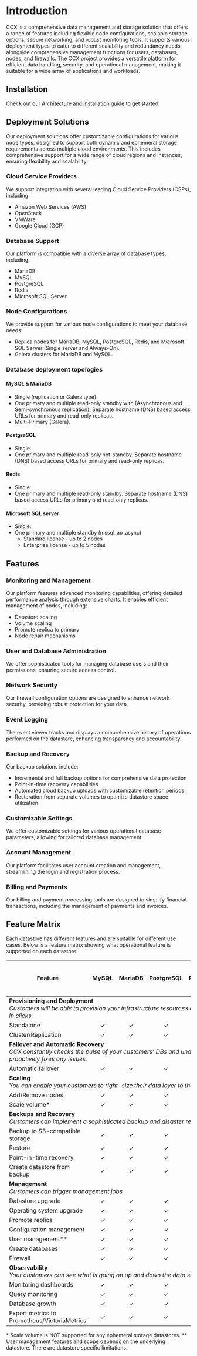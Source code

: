 # Introduction

CCX is a comprehensive data management and storage solution that offers a range of features including flexible node configurations, scalable storage options, secure networking, and robust monitoring tools. It supports various deployment types to cater to different scalability and redundancy needs, alongside comprehensive management functions for users, databases, nodes, and firewalls. The CCX project provides a versatile platform for efficient data handling, security, and operational management, making it suitable for a wide array of applications and workloads.

## Installation
Check out our [Architecture and installation guide](Installation/Index.md) to get started.

## Deployment Solutions

Our deployment solutions offer customizable configurations for various node types, designed to support both dynamic and ephemeral storage requirements across multiple cloud environments. This includes comprehensive support for a wide range of cloud regions and instances, ensuring flexibility and scalability.

### Cloud Service Providers

We support integration with several leading Cloud Service Providers (CSPs), including:

- Amazon Web Services (AWS)
- OpenStack
- VMWare
- Google Cloud (GCP)

### Database Support

Our platform is compatible with a diverse array of database types, including:

- MariaDB
- MySQL
- PostgreSQL
- Redis
- Microsoft SQL Server

### Node Configurations

We provide support for various node configurations to meet your database needs:

- Replica nodes for MariaDB, MySQL, PostgreSQL, Redis, and Microsoft SQL Server (Single server and Always-On).
- Galera clusters for MariaDB and MySQL.

### Database deployment topologies

#### MySQL & MariaDB

- Single (replication or Galera type).
- One primary and multiple read-only standby with (Asynchronous and Semi-synchronous replication). Separate hostname (DNS) based access URLs for primary and read-only replicas.
- Multi-Primary (Galera).

#### PostgreSQL

- Single.
- One primary and multiple read-only hot-standby. Separate hostname (DNS) based access URLs for primary and read-only replicas.

#### Redis

- Single.
- One primary and multiple read-only standby. Separate hostname (DNS) based access URLs for primary and read-only replicas.

#### Microsoft SQL server

- Single.
- One primary and multiple standby (mssql_ao_async)
  - Standard license - up to 2 nodes
  - Enterprise license - up to 5 nodes

## Features

### Monitoring and Management

Our platform features advanced monitoring capabilities, offering detailed performance analysis through extensive charts. It enables efficient management of nodes, including:

- Datastore scaling
- Volume scaling
- Promote replica to primary
- Node repair mechanisms

### User and Database Administration

We offer sophisticated tools for managing database users and their permissions, ensuring secure access control.

### Network Security

Our firewall configuration options are designed to enhance network security, providing robust protection for your data.

### Event Logging

The event viewer tracks and displays a comprehensive history of operations performed on the datastore, enhancing transparency and accountability.

### Backup and Recovery

Our backup solutions include:

- Incremental and full backup options for comprehensive data protection
- Point-in-time recovery capabilities
- Automated cloud backup uploads with customizable retention periods
- Restoration from separate volumes to optimize datastore space utilization

### Customizable Settings

We offer customizable settings for various operational database parameters, allowing for tailored database management.

### Account Management

Our platform facilitates user account creation and management, streamlining the login and registration process.

### Billing and Payments

Our billing and payment processing tools are designed to simplify financial transactions, including the management of payments and invoices.

## Feature Matrix

Each datastore has different features and are suitable for different use cases. Below is a feature matrix showing what operational feature is supported on each datastore:

<table><thead>
  <tr>
    <th rowspan="2">Feature</th>
    <th rowspan="2">MySQL</th>
    <th rowspan="2">MariaDB</th>
    <th rowspan="2">PostgreSQL</th>
    <th rowspan="2">Redis</th>
    <th colspan="2">Microsoft SQL Server</th>
  </tr>
  <tr>
    <th>Standalone</th>
    <th colspan="2">AlwaysOn<br/>(Standard license)</th>
  </tr>
  </thead>
<tbody>
  <tr>
    <td colspan="7"><strong>Provisioning and Deployment</strong><br/><i>Customers will be able to provision your infrastructure resources and deploy a database on them in clicks.</i></td>
  </tr>
  <tr>
    <td>Standalone</td>
    <td><center>&check;</center></td>
    <td><center>&check;</center></td>
    <td><center>&check;</center></td>
    <td><center>&check;</center></td>
    <td><center>&check;</center></td>
    <td><center>&check;</center></td>
  </tr>
  <tr>
    <td>Cluster/Replication</td>
    <td><center>&check;</center></td>
    <td><center>&check;</center></td>
    <td><center>&check;</center></td>
    <td><center>&check;</center></td>
    <td><center>&cross;</center></td>
    <td><center>&check;</center></td>
  </tr>
  <tr>
    <td colspan="7"><strong>Failover and Automatic Recovery</strong><br/><i>CCX constantly checks the pulse of your customers’ DBs and underlying resources and proactively fixes any issues.</i></td>
  </tr>
  <tr>
    <td>Automatic failover</td>
    <td><center>&check;</center></td>
    <td><center>&check;</center></td>
    <td><center>&check;</center></td>
    <td><center>&check;</center></td>
    <td><center>&cross;</center></td>
    <td><center>&check;</center></td>
  </tr>
  <tr>
    <td colspan="7"><strong>Scaling</strong><br/><i>You can enable your customers to right-size their data layer to their specific requirements.</i></td>
  </tr>
  <tr>
    <td>Add/Remove nodes</td>
    <td><center>&check;</center></td>
    <td><center>&check;</center></td>
    <td><center>&check;</center></td>
    <td><center>&check;</center></td>
    <td><center>&cross;</center></td>
    <td><center>&check;</center></td>
  </tr>
  <tr>
    <td>Scale volume*</td>
    <td><center>&check;</center></td>
    <td><center>&check;</center></td>
    <td><center>&check;</center></td>
    <td><center>&check;</center></td>
    <td><center>&check;</center></td>
    <td><center>&check;</center></td>
  </tr>
  <tr>
    <td colspan="7"><strong>Backups and Recovery</strong><br/><i>Customers can implement a sophisticated backup and disaster recovery strategy.</i></td>
  </tr>
  <tr>
    <td>Backup to S3-compatible storage</td>
    <td><center>&check;</center></td>
    <td><center>&check;</center></td>
    <td><center>&check;</center></td>
    <td><center>&check;</center></td>
    <td><center>&check;</center></td>
    <td><center>&check;</center></td>
  </tr>
  <tr>
    <td>Restore</td>
    <td><center>&check;</center></td>
    <td><center>&check;</center></td>
    <td><center>&check;</center></td>
    <td><center>&check;</center></td>
    <td><center>&check;</center></td>
    <td><center>&check;</center></td>
  </tr>
  <tr>
    <td>Point-in-time recovery</td>
    <td><center>&check;</center></td>
    <td><center>&check;</center></td>
    <td><center>&check;</center></td>
    <td><center>&check;</center></td>
    <td><center>&cross;</center></td>
    <td><center>&check;</center></td>
  </tr>
  <tr>
    <td>Create datastore from backup</td>
    <td><center>&check;</center></td>
    <td><center>&check;</center></td>
    <td><center>&check;</center></td>
    <td><center>&cross;</center></td>
    <td><center>&cross;</center></td>
    <td><center>&cross;</center></td>
  </tr>
  <tr>
    <td colspan="7"><strong>Management</strong><br/><i>Customers can trigger management jobs</i></td>
  </tr>
  <tr>
    <td>Datastore upgrade</td>
    <td><center>&check;</center></td>
    <td><center>&check;</center></td>
    <td><center>&check;</center></td>
    <td><center>&check;</center></td>
    <td><center>&check;</center></td>
    <td><center>&check;</center></td>
  </tr>
  <tr>
    <td>Operating system upgrade</td>
    <td><center>&check;</center></td>
    <td><center>&check;</center></td>
    <td><center>&check;</center></td>
    <td><center>&check;</center></td>
    <td><center>&check;</center></td>
    <td><center>&check;</center></td>
  </tr>
  <tr>
    <td>Promote replica</td>
    <td><center>&check;</center></td>
    <td><center>&check;</center></td>
    <td><center>&check;</center></td>
    <td><center>&check;</center></td>
    <td><center>&check;</center></td>
    <td><center>&check;</center></td>
  </tr>
  <tr>
    <td>Configuration management</td>
    <td><center>&check;</center></td>
    <td><center>&check;</center></td>
    <td><center>&check;</center></td>
    <td><center>&check;</center></td>
    <td><center>&cross;</center></td>
    <td><center>&cross;</center></td>
  </tr>
  <tr>
    <td>User management**</td>
    <td><center>&check;</center></td>
    <td><center>&check;</center></td>
    <td><center>&check;</center></td>
    <td><center>&check;</center></td>
    <td><center>&check;</center></td>
    <td><center>&check;</center></td>
  </tr>
  <tr>
    <td>Create databases</td>
    <td><center>&check;</center></td>
    <td><center>&check;</center></td>
    <td><center>&check;</center></td>
    <td><center>&check;</center></td>
    <td><center>&cross;</center></td>
    <td><center>&cross;</center></td>
  </tr>
  <tr>
    <td>Firewall</td>
    <td><center>&check;</center></td>
    <td><center>&check;</center></td>
    <td><center>&check;</center></td>
    <td><center>&check;</center></td>
    <td><center>&check;</center></td>
    <td><center>&check;</center></td>
  </tr>
  <tr>
    <td colspan="7"><strong>Observability</strong><br/><i>Your customers can see what is going on up and down the data stack, pinpointing any issues.</i></td>
  </tr>
  <tr>
    <td>Monitoring dashboards</td>
    <td><center>&check;</center></td>
    <td><center>&check;</center></td>
    <td><center>&check;</center></td>
    <td><center>&check;</center></td>
    <td><center>&check;</center></td>
    <td><center>&check;</center></td>
  </tr>
  <tr>
    <td>Query monitoring</td>
    <td><center>&check;</center></td>
    <td><center>&check;</center></td>
    <td><center>&check;</center></td>
    <td><center>&check;</center></td>
    <td><center>&check;</center></td>
    <td><center>&check;</center></td>
  </tr>
  <tr>
    <td>Database growth</td>
    <td><center>&check;</center></td>
    <td><center>&check;</center></td>
    <td><center>&check;</center></td>
    <td><center>&check;</center></td>
    <td><center>&cross;</center></td>
    <td><center>&check;</center></td>
  </tr>
  <tr>
    <td>Export metrics to Prometheus/VictoriaMetrics</td>
    <td><center>&check;</center></td>
    <td><center>&check;</center></td>
    <td><center>&check;</center></td>
    <td><center>&check;</center></td>
    <td><center>&check;</center></td>
    <td><center>&check;</center></td>
  </tr>
</tbody></table>

\* Scale volume is NOT supported for any ephemeral storage datastores.
\*\* User management features and scope depends on the underlying datastore. There are datastore specific limitations.
